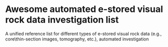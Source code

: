 # Awesome automated e-stored visual rock data investigation list
A unified reference list for different types of e-stored visual rock data (e.g., core\thin-section images, tomography, etc.),  automated investigation
